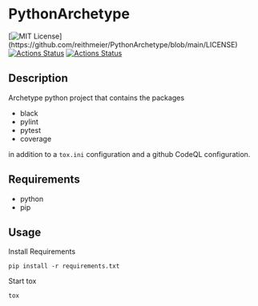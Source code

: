 # PythonArchetype

[![MIT License](https://img.shields.io/apm/l/atomic-design-ui.svg?)](https://github.com/reithmeier/PythonArchetype/blob/main/LICENSE)
[![Actions Status](https://github.com/reithmeier/PythonArchetype/actions/workflows/python-tox.yml/badge.svg)](https://github.com/reithmeier/PythonArchetype/actions/workflows/python-tox.yml)
[![Actions Status](https://github.com/reithmeier/PythonArchetype/actions/workflows/codeql-analysis.yml/badge.svg)](https://github.com/reithmeier/PythonArchetype/actions/workflows/codeql-analysis.yml)


## Description

Archetype python project that contains the packages
* black
* pylint
* pytest
* coverage

in addition to a `tox.ini` configuration and a github CodeQL configuration.

## Requirements

* python
* pip

## Usage

Install Requirements
````shell
pip install -r requirements.txt
````

Start tox
````shell
tox
````

